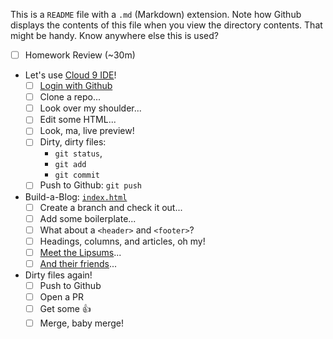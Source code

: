 This is a `README` file with a `.md` (Markdown) extension. Note how Github displays the contents of this file when you view the directory contents. That might be handy. Know anywhere else this is used?

* [ ] Homework Review (~30m)
* Let's use [Cloud 9 IDE](http://c9.io/)!
    * [ ] [Login with Github](https://c0.io/login)
    * [ ] Clone a repo...
    * [ ] Look over my shoulder...
    * [ ] Edit some HTML...
    * [ ] Look, ma, live preview!
    * [ ] Dirty, dirty files:
        * `git status`,
        * `git add`
        * `git commit`
    * [ ] Push to Github: `git push`
* Build-a-Blog: [`index.html`](index.html)
    * [ ] Create a branch and check it out...
    * [ ] Add some boilerplate...
    * [ ] What about a `<header>` and `<footer>`?
    * [ ] Headings, columns, and articles, oh my!
    * [ ] [Meet the Lipsums](http://meettheipsums.com)...
    * [ ] [And their friends](http://lorempixel.com)...
* Dirty files again!
    * [ ] Push to Github
    * [ ] Open a PR
    * [ ] Get some :thumbsup:
    * [ ] Merge, baby merge!
